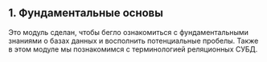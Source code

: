 ## 1. Фундаментальные основы

Это модуль сделан, чтобы бегло ознакомиться с фундаментальными знаниями о базах данных и восполнить потенциальные пробелы. Также в этом модуле мы познакомимся с терминологией реляционных СУБД.
